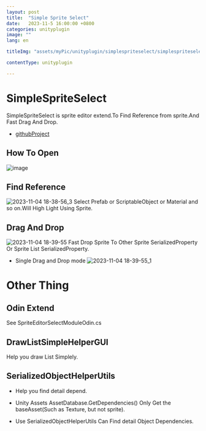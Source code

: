 ```yaml
---
layout: post
title:  "Simple Sprite Select"
date:   2023-11-5 16:00:00 +0800
categories: unityplugin
image: ""
lang: en

titleImg: "assets/myPic/unityplugin/simplespriteselect/simplespriteselect_final.png"

contentType: unityplugin

---
```



# SimpleSpriteSelect

SimpleSpriteSelect is sprite editor extend.To Find Reference from sprite.And Fast Drag And Drop.

* [githubProject](https://github.com/dqIndieGames/SimpleSpriteSelect)

## How To Open
![image](https://github.com/dqIndieGames/SimpleSpriteSelect/assets/17854132/c1b36ad0-9cb6-4e44-b0c8-8112bc7967a6)



## Find Reference
![2023-11-04 18-38-56_3](https://github.com/dqIndieGames/SimpleSpriteSelect/assets/17854132/24c0106b-35fe-48bd-a935-c5b9ec7062b4)
Select Prefab or ScriptableObject or Material and so on.Will High Light Using Sprite.

## Drag And Drop
![2023-11-04 18-39-55](https://github.com/dqIndieGames/SimpleSpriteSelect/assets/17854132/0b231678-3ed9-45c9-bcec-dbf482ec7d97)
Fast Drop Sprite To Other Sprite SerializedProperty Or Sprite List SerializedProperty.

* Single Drag and Drop mode
![2023-11-04 18-39-55_1](https://github.com/dqIndieGames/SimpleSpriteSelect/assets/17854132/500268d2-991f-4305-91c0-01809741056c)


# Other Thing


## Odin Extend
See SpriteEditorSelectModuleOdin.cs

## DrawListSimpleHelperGUI
Help you draw List Simplely.

## SerializedObjectHelperUtils
* Help you find detail depend.

* Unity Assets AssetDatabase.GetDependencies() Only Get the baseAsset(Such as Texture, but not sprite).

* Use SerializedObjectHelperUtils Can Find detail Object Dependencies.


